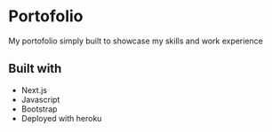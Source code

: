 # Portofolio
My portofolio simply built to showcase my skills and work experience <br>
## Built with 
- Next.js
- Javascript
- Bootstrap
- Deployed with heroku 
